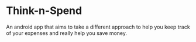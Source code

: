 # Think-n-Spend
An android app that aims to take a different approach to help you keep track of your expenses and really help you save money.
